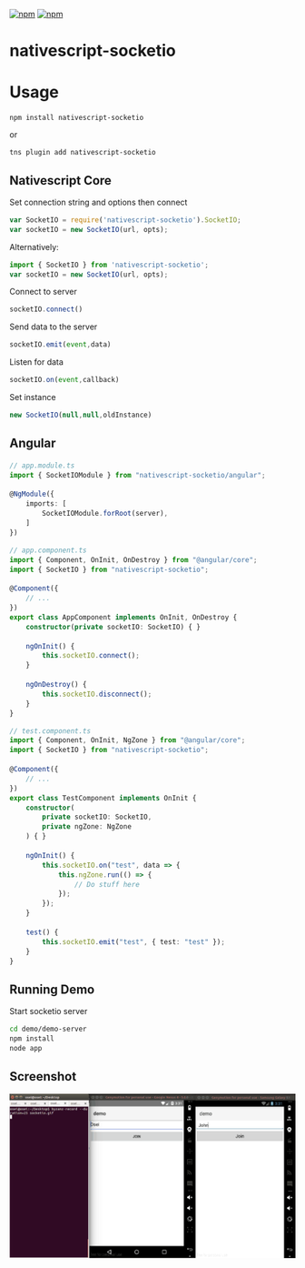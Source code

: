﻿[![npm](https://img.shields.io/npm/v/nativescript-socketio.svg)](https://www.npmjs.com/package/nativescript-socketio)
[![npm](https://img.shields.io/npm/dt/nativescript-socketio.svg?label=npm%20downloads)](https://www.npmjs.com/package/nativescript-socketio)
# nativescript-socketio
# Usage

```
npm install nativescript-socketio
```

or

```
tns plugin add nativescript-socketio
```

## Nativescript Core

Set connection string and options then connect

```js
var SocketIO = require('nativescript-socketio').SocketIO; 
var socketIO = new SocketIO(url, opts);
```
Alternatively:
```js
import { SocketIO } from 'nativescript-socketio';
var socketIO = new SocketIO(url, opts);
```

Connect to server
```js
socketIO.connect()
```

Send data to the server
```js
socketIO.emit(event,data)
```
Listen for data 
```js
socketIO.on(event,callback)
```
Set instance
```js
new SocketIO(null,null,oldInstance)
```

## Angular

``` ts
// app.module.ts
import { SocketIOModule } from "nativescript-socketio/angular";

@NgModule({
    imports: [
        SocketIOModule.forRoot(server),
    ]
})
```

``` ts
// app.component.ts
import { Component, OnInit, OnDestroy } from "@angular/core";
import { SocketIO } from "nativescript-socketio";

@Component({
    // ...
})
export class AppComponent implements OnInit, OnDestroy {
    constructor(private socketIO: SocketIO) { }

    ngOnInit() {
        this.socketIO.connect();
    }

    ngOnDestroy() {
        this.socketIO.disconnect();
    }
}
```

``` ts
// test.component.ts
import { Component, OnInit, NgZone } from "@angular/core";
import { SocketIO } from "nativescript-socketio";

@Component({
    // ...
})
export class TestComponent implements OnInit {
	constructor(
		private socketIO: SocketIO,
		private ngZone: NgZone
	) { }

	ngOnInit() {
		this.socketIO.on("test", data => {
			this.ngZone.run(() => {
                // Do stuff here
			});
		});
	}

	test() {
		this.socketIO.emit("test", { test: "test" });
	}
}
```

## Running Demo

Start socketio server
``` bash
cd demo/demo-server
npm install
node app
```

## Screenshot
![socketio](screenshots/socketio_.gif?raw=true)
